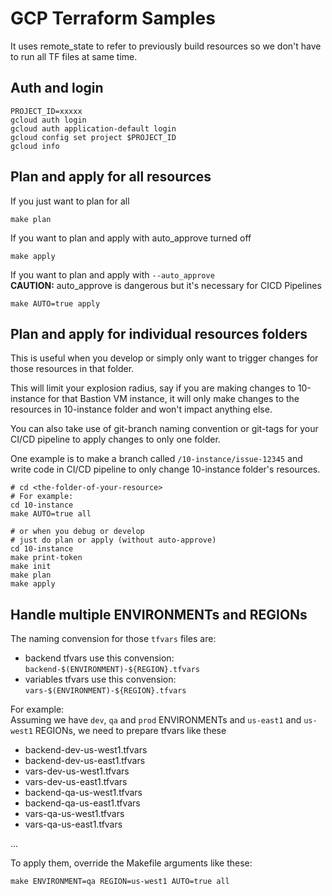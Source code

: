 # GCP Terraform Samples

It uses remote_state to refer to previously build resources so we don't have to run all TF files at same time.

## Auth and login

```
PROJECT_ID=xxxxx
gcloud auth login
gcloud auth application-default login
gcloud config set project $PROJECT_ID
gcloud info
```

## Plan and apply for all resources

If you just want to plan for all
```
make plan
```

If you want to plan and apply with auto_approve turned off
```
make apply
```

If you want to plan and apply with `--auto_approve`   
**CAUTION:** auto_approve is dangerous but it's necessary for CICD Pipelines

```
make AUTO=true apply
```

## Plan and apply for individual resources folders

This is useful when you develop or simply only want to trigger changes for those resources in that folder.

This will limit your explosion radius, say if you are making changes to 10-instance for that Bastion VM instance, it will only make changes to the resources in 10-instance folder and won't impact anything else.

You can also take use of git-branch naming convention or git-tags for your CI/CD pipeline to apply changes to only one folder.  

One example is to make a branch called `/10-instance/issue-12345` and write code in CI/CD pipeline to only change 10-instance folder's resources.

```
# cd <the-folder-of-your-resource>
# For example:
cd 10-instance
make AUTO=true all

# or when you debug or develop
# just do plan or apply (without auto-approve)
cd 10-instance
make print-token
make init
make plan
make apply
```


## Handle multiple ENVIRONMENTs and REGIONs

The naming convension for those `tfvars` files are:
* backend tfvars use this convension: `backend-$(ENVIRONMENT)-${REGION}.tfvars`
* variables tfvars use this convension: `vars-$(ENVIRONMENT)-${REGION}.tfvars`

For example:  
Assuming we have `dev`, `qa` and `prod` ENVIRONMENTs and `us-east1` and `us-west1` REGIONs, we need to prepare tfvars like these
* backend-dev-us-west1.tfvars
* backend-dev-us-east1.tfvars
* vars-dev-us-west1.tfvars
* vars-dev-us-east1.tfvars
* backend-qa-us-west1.tfvars
* backend-qa-us-east1.tfvars
* vars-qa-us-west1.tfvars
* vars-qa-us-east1.tfvars

...

To apply them, override the Makefile arguments like these:

```
make ENVIRONMENT=qa REGION=us-west1 AUTO=true all
```

